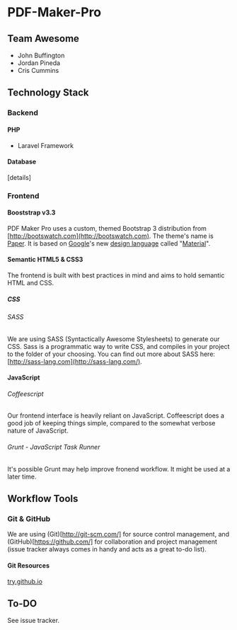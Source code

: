 PDF-Maker-Pro
====================
## Team Awesome
+ John Buffington
+ Jordan Pineda
+ Cris Cummins

## Technology Stack
### Backend
#### PHP
+ Laravel Framework

#### Database
[details]

### Frontend
#### Booststrap v3.3
PDF Maker Pro uses a custom, themed Bootstrap 3 distribution from [http://bootswatch.com](http://bootswatch.com). The theme's name is [Paper](http://bootswatch.com/paper/). It is based on [Google](http://www.google.com/design/)'s new [design language](http://en.wikipedia.org/wiki/Design_language) called "[Material](http://www.google.com/design/spec/material-design/introduction.html)".

#### Semantic HTML5 & CSS3
The frontend is built with best practices in mind and aims to hold semantic HTML and CSS.

##### CSS
###### SASS
We are using SASS (Syntactically Awesome Stylesheets) to generate our CSS. Sass is a programmatic way to write CSS, and compiles in your project to the folder of your choosing. You can find out more about SASS here: [http://sass-lang.com](http://sass-lang.com/).

#### JavaScript
###### Coffeescript
Our frontend interface is heavily reliant on JavaScript. Coffeescript does a good job of keeping things simple, compared to the somewhat verbose nature of JavaScript.
###### Grunt - JavaScript Task Runner
It's possible Grunt may help improve fronend workflow. It might be used at a later time.

## Workflow Tools
### Git & GitHub
We are using (Git)[http://git-scm.com/] for source control management, and (GitHub)[https://github.com/] for collaboration and project management (issue tracker always comes in handy and acts as a great to-do list).
#### Git Resources
[try.github.io](http://try.github.io)

## To-DO
See issue tracker.